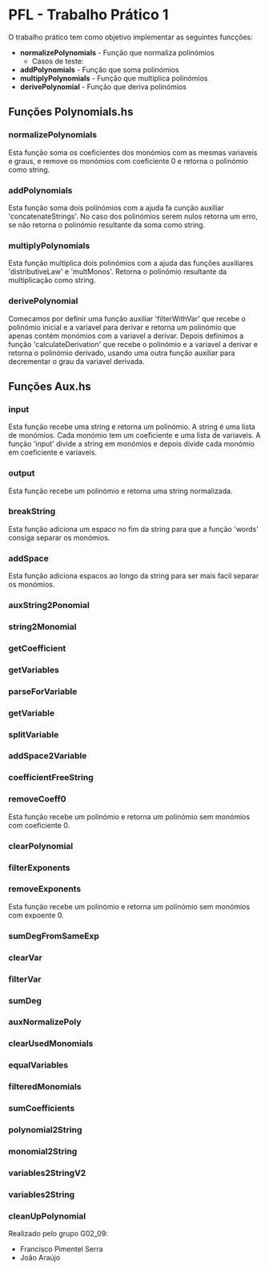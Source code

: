 # PFL - Trabalho Prático 1
O trabalho prático tem como objetivo implementar as seguintes funcções:
- **normalizePolynomials** - Função que normaliza polinómios
    - Casos de teste:
- **addPolynomials** - Função que soma polinómios
- **multiplyPolynomials** - Função que multiplica polinómios
- **derivePolynomial** - Função que deriva polinómios


## Funções Polynomials.hs
### normalizePolynomials
Esta função soma os coeficientes dos monómios com as mesmas variaveis e graus, e remove os monómios com coeficiente 0 e retorna o polinómio como string.

### addPolynomials
Esta função soma dois polinómios com a ajuda fa cunção auxiliar 'concatenateStrings'. No caso dos polinómios serem nulos retorna um erro, se não retorna o polinómio resultante da soma como string.

### multiplyPolynomials
Esta função multiplica dois polinómios com a ajuda das funções auxiliares 'distributiveLaw' e 'multMonos'. Retorna o polinómio resultante da multiplicação como string.

### derivePolynomial
Comecamos por definir uma função auxiliar 'filterWithVar' que recebe o polinómio inicial e a variavel para derivar e retorna um polinómio que apenas contém monómios com a variavel a derivar. Depois definimos a função 'calculateDerivation' que recebe o polinómio e a variavel a derivar e retorna o polinómio derivado, usando uma outra função auxiliar para decrementar o grau da variavel derivada.

## Funções Aux.hs
### input
Esta função recebe uma string e retorna um polinómio. A string é uma lista de monómios. Cada monómio tem um coeficiente e uma lista de variaveis. A função 'input' divide a string em monómios e depois divide cada monómio em coeficiente e variaveis. 

### output
Esta função recebe um polinómio e retorna uma string normalizada.

### breakString
Esta função adiciona um espaco no fim da string para que a função 'words' consiga separar os monómios.

### addSpace
Esta função adiciona espacos ao longo da string para ser mais facil separar os monómios.
### auxString2Ponomial


### string2Monomial

### getCoefficient

### getVariables

### parseForVariable

### getVariable

### splitVariable 

### addSpace2Variable

### coefficientFreeString

### removeCoeff0
Esta função recebe um polinómio e retorna um polinómio sem monómios com coeficiente 0.

### clearPolynomial

### filterExponents

### removeExponents
Esta função recebe um polinómio e retorna um polinómio sem monómios com expoente 0.

### sumDegFromSameExp

### clearVar

### filterVar

### sumDeg

### auxNormalizePoly

### clearUsedMonomials

### equalVariables

### filteredMonomials

### sumCoefficients

### polynomial2String

### monomial2String

### variables2StringV2

### variables2String

### cleanUpPolynomial



Realizado pelo grupo G02_09:
- Francisco Pimentel Serra
- João Araújo